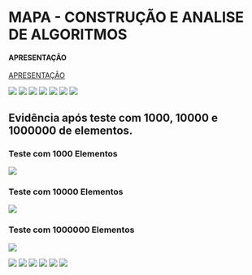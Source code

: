 # MAPA - CONSTRUÇÃO E ANALISE DE ALGORITMOS

#### APRESENTAÇÂO

[APRESENTAÇÂO](https://youtu.be/ZNg4d5do_8A)

![](https://github.com/enivaldoqueiroz/MAPA-Armazenamento-Associativo-Em-Java/blob/main/imagens/006_img.png)
![](https://github.com/enivaldoqueiroz/MAPA-Armazenamento-Associativo-Em-Java/blob/main/imagens/007_img.png)
![](https://github.com/enivaldoqueiroz/MAPA-Armazenamento-Associativo-Em-Java/blob/main/imagens/008_img.png)
![](https://github.com/enivaldoqueiroz/MAPA-Armazenamento-Associativo-Em-Java/blob/main/imagens/009_img.png)
![](https://github.com/enivaldoqueiroz/MAPA-Armazenamento-Associativo-Em-Java/blob/main/imagens/010_img.png)
![](https://github.com/enivaldoqueiroz/MAPA-Armazenamento-Associativo-Em-Java/blob/main/imagens/011_img.png)
![](https://github.com/enivaldoqueiroz/MAPA-Armazenamento-Associativo-Em-Java/blob/main/imagens/017_img.png)


## Evidência após teste com 1000, 10000 e 1000000 de elementos.

### Teste com 1000 Elementos

![](https://github.com/enivaldoqueiroz/MAPA-Armazenamento-Associativo-Em-Java/blob/main/imagens/001_img.png)

### Teste com 10000 Elementos

![](https://github.com/enivaldoqueiroz/MAPA-Armazenamento-Associativo-Em-Java/blob/main/imagens/002_img.png)

### Teste com 1000000 Elementos

![](https://github.com/enivaldoqueiroz/MAPA-Armazenamento-Associativo-Em-Java/blob/main/imagens/005_img.png)

![](https://github.com/enivaldoqueiroz/MAPA-Armazenamento-Associativo-Em-Java/blob/main/imagens/017_img.png)
![](https://github.com/enivaldoqueiroz/MAPA-Armazenamento-Associativo-Em-Java/blob/main/imagens/018_img.png)
![](https://github.com/enivaldoqueiroz/MAPA-Armazenamento-Associativo-Em-Java/blob/main/imagens/019_img.png)
![](https://github.com/enivaldoqueiroz/MAPA-Armazenamento-Associativo-Em-Java/blob/main/imagens/020_img.png)
![](https://github.com/enivaldoqueiroz/MAPA-Armazenamento-Associativo-Em-Java/blob/main/imagens/021_img.png)
![](https://github.com/enivaldoqueiroz/MAPA-Armazenamento-Associativo-Em-Java/blob/main/imagens/022_img.png)



